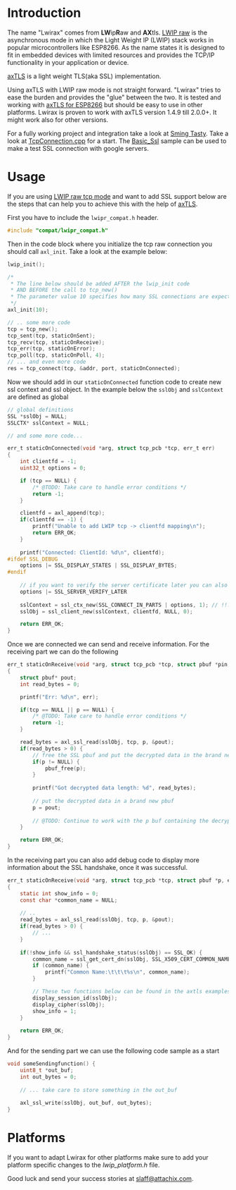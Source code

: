 Introduction
============
The name "Lwirax" comes from **LW**ip**R**aw and **AX**tls. 
[LWIP raw](http://lwip.wikia.com/wiki/Raw/TCP) is the asynchronous mode in which the Light Weight IP (LWIP) stack works in popular
microcontrollers like ESP8266. As the name states it is designed to fit in embedded devices with limited resources and provides 
the TCP/IP functionality in your application or device. 

[axTLS](http://axtls.sourceforge.net/) is a light weight TLS(aka SSL) implementation. 

Using axTLS with LWIP raw mode is not straight forward. "Lwirax" tries to ease the burden and provides the "glue" between the two.
It is tested and working with [axTLS for ESP8266](https://github.com/igrr/axtls-8266) but should be easy to use in other
platforms. Lwirax is proven to work with axTLS version 1.4.9 till 2.0.0+. It might work also for other versions.

For a fully working project and integration take a look at [Sming Tasty](https://github.com/slaff/Sming). 
Take a look at [TcpConnection.cpp](https://github.com/slaff/Sming/blob/tasty/Sming/SmingCore/Network/TcpConnection.cpp) for a start.
The [Basic_Ssl](https://github.com/slaff/Sming/tree/tasty/samples/Basic_Ssl) sample can be used to make a test SSL connection with google servers.

Usage
=====

If you are using [LWIP raw tcp mode](http://lwip.wikia.com/wiki/Raw/TCP) and want to add SSL support below are the steps that can help you to achieve this with the help of [axTLS]( http://axtls.sourceforge.net/ ).
		
First you have to include the `lwipr_compat.h` header.

```C
#include "compat/lwipr_compat.h"
```

Then in the code block where you initialize the tcp raw connection you should call `axl_init`.
Take a look at the example below:

```C
lwip_init();

/* 
 * The line below should be added AFTER the lwip_init code
 * AND BEFORE the call to tcp_new()
 * The parameter value 10 specifies how many SSL connections are expected
 */ 
axl_init(10);

// .. some more code
tcp = tcp_new();
tcp_sent(tcp, staticOnSent);
tcp_recv(tcp, staticOnReceive);
tcp_err(tcp, staticOnError);
tcp_poll(tcp, staticOnPoll, 4);
// ... and even more code 
res = tcp_connect(tcp, &addr, port, staticOnConnected);


```

Now we should add in our `staticOnConnected` function code to create new ssl context and ssl object. 
In the example below the `sslObj` and `sslContext` are defined as global

```C
// global definitions
SSL *sslObj = NULL;
SSLCTX* sslContext = NULL;

// and some more code...

err_t staticOnConnected(void *arg, struct tcp_pcb *tcp, err_t err)
{
	int clientfd = -1;
	uint32_t options = 0;

	if (tcp == NULL) {
		/* @TODO: Take care to handle error conditions */
		return -1;
	}

	clientfd = axl_append(tcp);
	if(clientfd == -1) {
		printf("Unable to add LWIP tcp -> clientfd mapping\n");
		return ERR_OK;
	}
	
	printf("Connected: ClientId: %d\n", clientfd);
#ifdef SSL_DEBUG
	options |= SSL_DISPLAY_STATES | SSL_DISPLAY_BYTES;
#endif	
	
	// if you want to verify the server certificate later you can also add the following option
	options |= SSL_SERVER_VERIFY_LATER
	
	sslContext = ssl_ctx_new(SSL_CONNECT_IN_PARTS | options, 1); // !!! SSL_CONNECT_IN_PARTS must be in the flags !!!
	sslObj = ssl_client_new(sslContext, clientfd, NULL, 0);

	return ERR_OK;
}
```


Once we are connected we can send and receive information. For the receiving part we can do the following

```C
err_t staticOnReceive(void *arg, struct tcp_pcb *tcp, struct pbuf *pin, err_t err)
{
	struct pbuf* pout;
	int read_bytes = 0;

	printf("Err: %d\n", err);

	if(tcp == NULL || p == NULL) {
		/* @TODO: Take care to handle error conditions */
		return -1;
	}

	read_bytes = axl_ssl_read(sslObj, tcp, p, &pout);
	if(read_bytes > 0) {
	    // free the SSL pbuf and put the decrypted data in the brand new pout pbuf
		if(p != NULL) {
			pbuf_free(p);
		}
		
		printf("Got decrypted data length: %d", read_bytes);
		
		// put the decrypted data in a brand new pbuf
		p = pout;
	
		// @TODO: Continue to work with the p buf containing the decrypted data 
	}

	return ERR_OK;
}
```

In the receiving part you can also add debug code to display more information about the SSL handshake, once it was successful.


```C
err_t staticOnReceive(void *arg, struct tcp_pcb *tcp, struct pbuf *p, err_t err)
{
	static int show_info = 0;
	const char *common_name = NULL;
	
	// ..
	read_bytes = axl_ssl_read(sslObj, tcp, p, &pout);
	if(read_bytes > 0) {
	    // ...
	}
	
	if(!show_info && ssl_handshake_status(sslObj) == SSL_OK) {
		common_name = ssl_get_cert_dn(sslObj, SSL_X509_CERT_COMMON_NAME);
		if (common_name) {
			printf("Common Name:\t\t\t%s\n", common_name);
		}

		// These two functions below can be found in the axtls examples
		display_session_id(sslObj); 
		display_cipher(sslObj);
		show_info = 1;
	}
	
	return ERR_OK;
}

```


And for the sending part we can use the following code sample as a start

```C
void someSendingfunction() {
	uint8_t *out_buf;
	int out_bytes = 0;
	
	// ... take care to store something in the out_buf
	
	axl_ssl_write(sslObj, out_buf, out_bytes);
}

```

Platforms
=========
If you want to adapt Lwirax for other platforms make sure to add your platform specific changes to the *lwip_platform.h* file.

Good luck and send your success stories at slaff@attachix.com.
